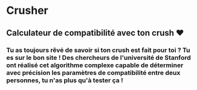 <h1>Crusher</h1>
<h2>Calculateur de compatibilité avec ton crush ❤️ </h2>
<h3>Tu as toujours rêvé de savoir si ton crush est fait pour toi ? Tu es sur le bon site ! Des chercheurs de l'université de Stanford 
        ont réalisé cet algorithme complexe capable de déterminer avec précision les paramètres de compatibilité entre deux personnes, 
        tu n'as plus qu'à tester ça !</h3>

